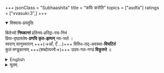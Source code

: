 +++
jsonClass = "Subhaashita"
title = "कविः करोति"
topics = ["asdfa"]
ratings = ["vvasuki:3",]
+++

<details open><summary>विश्वास-प्रस्तुतिः</summary>

बिलेभ्यो **निष्क्रान्तं** प्रतिनव-हरिद्रा-रस-निभं  
प्रिया-पृष्ठाश्लेष-**प्रणयि** **कृत-झम्पन्** नव-जले ।  
स्वरान् सानुस्वारान् +++(→आँ, एँ …)+++ विविध-तद्-अवस्था-**विघटितं**  
कुलं मण्डूकानाम् +++(शब्दोत्पत्त्यै→)+++ उदय-गल-गण्डं **विकुरुते** ॥
</details>

<details><summary>English</summary>

The frogs - yellow in color like fresh turmeric -  
emerge from their holes,  
catch hold of their mate's' back,  
jump in to the water and disperse in various ways, ballooning their throats to croak - each call a vowel followed by a nasal twang.
</details>


<details><summary>मूलम्</summary>

बिलेभ्यो निष्क्रान्तं प्रतिनवहरिद्रारसनिभं  
प्रियापृष्ठाश्लेषप्रणयि कृतसम्पन्नवजले ।  
स्वरान्सानुस्वारान्विविधतदवस्थाविघटितं  
कुलं मण्डूकानामुदयगलगण्डं विकुरुते ॥
</details>
